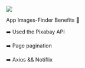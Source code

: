 ![](https://media.giphy.com/media/SOY7nCBeNaMfkr8bRo/giphy.gif)

App Images-Finder Benefits 🎯

➡️ Used the Pixabay API

➡️ Page pagination

➡️ Axios && Notiflix

